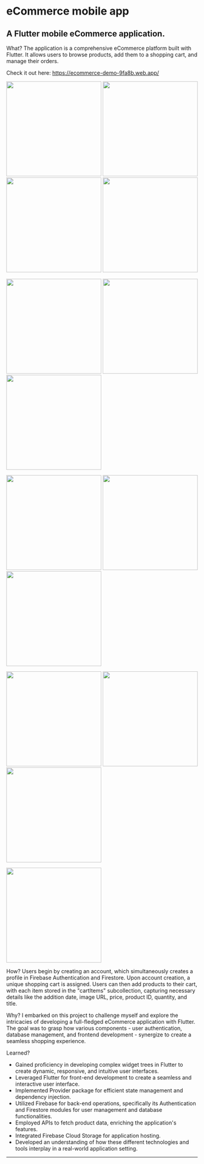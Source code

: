 # eCommerce mobile app

<h2> A Flutter mobile eCommerce application. </h2>

What?
The application is a comprehensive eCommerce platform built with Flutter. 
It allows users to browse products, add them to a shopping cart, and manage their orders. 

Check it out here: https://ecommerce-demo-9fa8b.web.app/

 <img src="https://github.com/nikiforov5000/ecommerce_demo/blob/master/screenshots/welcome_screen.png" width=250px>  <img src="https://github.com/nikiforov5000/ecommerce_demo/blob/master/screenshots/login-screen.png" width=250px>  
<img src="https://github.com/nikiforov5000/ecommerce_demo/blob/master/screenshots/register.png" width=250px>  <img src="https://github.com/nikiforov5000/ecommerce_demo/blob/master/screenshots/google-sign-in.png" width=250px>


<img src="https://github.com/nikiforov5000/ecommerce_demo/blob/master/screenshots/categories_screen.png" width=250px>  <img src="https://github.com/nikiforov5000/ecommerce_demo/blob/master/screenshots/products-list-screen.png" width=250px>  <img src="https://github.com/nikiforov5000/ecommerce_demo/blob/master/screenshots/products-list-screen-search.png" width=250px>

<img src="https://github.com/nikiforov5000/ecommerce_demo/blob/master/screenshots/product-screen.png" width=250px>  <img src="https://github.com/nikiforov5000/ecommerce_demo/blob/master/screenshots/product-large-image-screen.png" width=250px>  <img src="https://github.com/nikiforov5000/ecommerce_demo/blob/master/screenshots/shopping-cart-screen.png" width=250px>

<img src="https://github.com/nikiforov5000/ecommerce_demo/blob/master/screenshots/order_summary_screen.png" width=250px>  <img src="https://github.com/nikiforov5000/ecommerce_demo/blob/master/screenshots/order_success_screen.png" width=250px>  <img src="https://github.com/nikiforov5000/ecommerce_demo/blob/master/screenshots/user-account-screen.png" width=250px>

<img src="https://github.com/nikiforov5000/ecommerce_demo/blob/master/screenshots/user-account-screen-edit.png" width=250px>

How?
Users begin by creating an account, which simultaneously creates a profile in Firebase Authentication and Firestore. 
Upon account creation, a unique shopping cart is assigned. 
Users can then add products to their cart, with each item stored in the "cartItems" subcollection, capturing necessary details like the addition date, image URL, price, product ID, quantity, and title.

Why?
I embarked on this project to challenge myself and explore the intricacies of developing a full-fledged eCommerce application with Flutter. 
The goal was to grasp how various components - user authentication, database management, and frontend development - synergize to create a seamless shopping experience.

Learned?
 - Gained proficiency in developing complex widget trees in Flutter to create dynamic, responsive, and intuitive user interfaces.
 - Leveraged Flutter for front-end development to create a seamless and interactive user interface.
 - Implemented Provider package for efficient state management and dependency injection.
 - Utilized Firebase for back-end operations, specifically its Authentication and Firestore modules for user management and database functionalities.
 - Employed APIs to fetch product data, enriching the application's features.
 - Integrated Firebase Cloud Storage for application hosting.
 - Developed an understanding of how these different technologies and tools interplay in a real-world application setting.
 -------------------------



